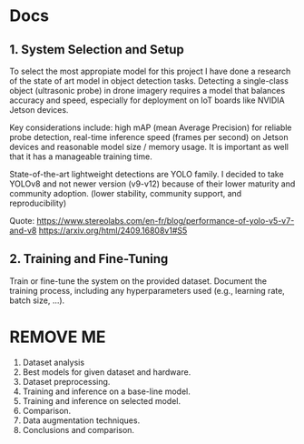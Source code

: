 # Docs
## 1. System Selection and Setup
To select the most appropiate model for this project I have done a research of the state of art model in object detection tasks. Detecting a single-class object (ultrasonic probe) in drone imagery requires a model that balances accuracy and speed, especially for deployment on IoT boards like NVIDIA Jetson devices.

Key considerations include: high mAP (mean Average Precision) for reliable probe detection, real-time inference speed (frames per second) on Jetson devices and reasonable model size / memory usage. It is important as well that it has a manageable training time. 

State-of-the-art lightweight detections are YOLO family. I decided to take YOLOv8 and not newer version (v9-v12) because of their lower maturity and community adoption. (lower stability, community support, and reproducibility)

Quote: https://www.stereolabs.com/en-fr/blog/performance-of-yolo-v5-v7-and-v8
https://arxiv.org/html/2409.16808v1#S5

## 2. Training and Fine-Tuning
Train or fine-tune the system on the provided dataset.
Document the training process, including any hyperparameters used (e.g., learning rate, batch size, …).

# REMOVE ME
1.	Dataset analysis
2.	Best models for given dataset and hardware.
3.	Dataset preprocessing.
4.	Training and inference on a base-line model.
5.	Training and inference on selected model.
6.	Comparison.
7.	Data augmentation techniques.
8.	Conclusions and comparison.
